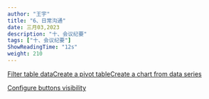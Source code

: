 ```yaml
---
author: "王宇"
title: "6、日常沟通"
date: 三月03,2023
description: "十、会议纪要"
tags: ["十、会议纪要"]
ShowReadingTime: "12s"
weight: 210
---
```

[Filter table data](#)[Create a pivot table](#)[Create a chart from data series](#)

[Configure buttons visibility](/users/tfac-settings.action)